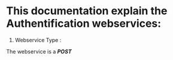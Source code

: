 # This documentation explain the Authentification webservices:

1. Webservice Type : 

The webservice is a ***POST***


